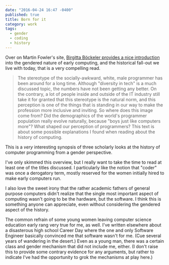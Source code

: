 ```yaml
---
date: "2016-04-24 16:47 -0400"
published: true
title: Born for it
category: work
tags: 
  - gender
  - coding
  - history
---
```

Over on Martin Fowler's site, [Birgitta Böckeler provides a nice introduction](http://martinfowler.com/articles/born-for-it.html) into the gendered nature of early computing, and the historical fall-out we live with today, that is a very compelling read.

> The stereotype of the socially-awkward, white, male programmer has been around for a long time. Although "diversity in tech" is a much discussed topic, the numbers have not been getting any better. On the contrary, a lot of people inside and outside of the IT industry still take it for granted that this stereotype is the natural norm, and this perception is one of the things that is standing in our way to make the profession more inclusive and inviting. So where does this image come from? Did the demographics of the world's programmer population really evolve naturally, because "boys just like computers more"? What shaped our perception of programmers? This text is about some possible explanations I found when reading about the history of computing.

This is a _very_ interesting synopsis of three scholarly looks at the history of computer programming from a gender perspective.

I've only skimmed this overview, but I really want to take the time to read at least one of the titles discussed. I particularly like the notion that "coder" was once a derogatory term, mostly reserved for the women initially hired to make early computers run.

I also love the sweet irony that the rather academic fathers of general purpose computers didn't realize that the single most important aspect of computing wasn't going to be the hardware, but the software. I think this is something anyone can appreciate, even without considering the gendered aspect of the history.

The common refrain of some young women leaving computer science education early rang very true for me, as well. I've written elsewhere about a disasterous high school Career Day where the one and only Software Engineer basically convinced me that software wasn't for me. (Cue several years of wandering in the desert.) Even as a young man, there was a certain class and gender mechanism that did not include me, either. (I don't raise this to provide some contrary evidence for any arguments, but rather to indicate I've had the opportunity to grok the mechanisms at play here.)
